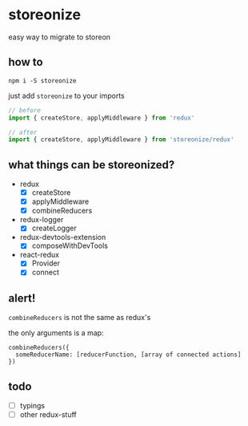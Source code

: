 # storeonize

easy way to migrate to storeon

## how to

`npm i -S storeonize`

just add `storeonize` to your imports

```js
// before
import { createStore, applyMiddleware } from 'redux'

// after
import { createStore, applyMiddleware } from 'storeonize/redux'
```

## what things can be storeonized?

* redux
  * [x] createStore
  * [x] applyMiddleware
  * [x] combineReducers

* redux-logger
  * [x] createLogger

* redux-devtools-extension
  * [x] composeWithDevTools

* react-redux
  * [x] Provider
  * [x] connect

## alert!

`combineReducers` is not the same as redux's

the only arguments is a map:

```
combineReducers({
  someReducerName: [reducerFunction, [array of connected actions]
})
```

## todo

* [ ] typings
* [ ] other redux-stuff
